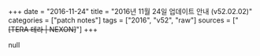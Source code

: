 +++
date = "2016-11-24"
title = "2016년 11월 24일 업데이트 안내 (v52.02.02)"
categories = ["patch notes"]
tags = ["2016", "v52", "raw"]
sources = ["~~[TERA 테라 | NEXON]~~"]
+++

null
